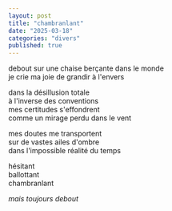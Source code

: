 ```yaml
---
layout: post
title: "chambranlant"
date: "2025-03-18"
categories: "divers"
published: true
---
```


debout sur une chaise berçante dans le monde  
je crie ma joie de grandir à l'envers  

dans la désillusion totale  
à l'inverse des conventions  
mes certitudes s'effondrent  
comme un mirage perdu dans le vent  

mes doutes me transportent  
sur de vastes ailes d'ombre  
dans l'impossible réalité du temps  

hésitant  
ballottant  
chambranlant  

*mais toujours debout*

